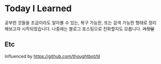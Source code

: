 # Today I Learned
공부한 것들을 조금이라도 알아볼 수 있는, 복구 가능한, 또는 검색 가능한 형태로 정리해보고자 시작되었습니다.
나중에는 블로그 포스팅으로 진화할지도 모릅니다. ~~거짓말~~

## Etc
Influenced by https://github.com/thoughtbot/til